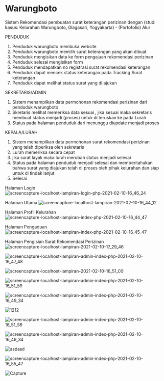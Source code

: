 # Warungboto
 Sistem Rekomendasi pembuatan surat keterangan perizinan dengan (studi kasus: Kelurahan Warungboto, Glagasari, Yogyakarta) - (Portofolio)
  Alur 
  
  PENDUDUK
  1. Penduduk warungboto membuka website
  2. Penduduk warungboto memilih surat keterangan yang akan dibuat
  3. Penduduk mengisikan data ke form pengajuan rekomendasi perizinan
  4. Penduduk selesai mengisikan form
  5. Penduduk mendapatkan no registrasi surat rekomendasi keterangan
  6. Penduduk dapat mencek status keterangan pada Tracking Surat keterangan
  7. Penduduk dapat melihat status surat yang di ajukan

 SEKRETARIS/ADMIN
 1. Sistem menampilkan data permohonan rekomendasi perizinan dari penduduk warungboto
 2. Skretaris melihat memeriksa data sesuai , jika sesuai maka sekretaris membuat status menjadi (proses) untuk di teruskan ke pada Lurah
 3. Status pada halaman penduduk dari menunggu diupdate menjadi proses
 
 KEPALA/LURAH
 1. Sistem menampilkan data permohonan surat rekomendasi perizinan yang telah diperiksa oleh sekretaris
 2. Lurah memeriksa secara cepat
 3. jika surat layak maka lurah merubah status menjadi selesai
 4. Status pada halaman penduduk menjadi selesai dan memberitahukan bahwa surat yang diajukan telah di proses oleh pihak kelurahan dan siap untuk di tindak lanjut
 5. Selesai
 


 Halaman Login
![screencapture-localhost-lampiran-login-php-2021-02-10-16_46_24](https://user-images.githubusercontent.com/33409476/107492910-8c32d800-6bbf-11eb-8f7e-d40550b56d1b.jpg)


Halaman Utama 
![screencapture-localhost-lampiran-2021-02-10-16_44_12](https://user-images.githubusercontent.com/33409476/107492622-4249f200-6bbf-11eb-8f2b-d124120c0d34.jpg)


Halaman Profil Kelurahan
![screencapture-localhost-lampiran-index-php-2021-02-10-16_44_47](https://user-images.githubusercontent.com/33409476/107492687-52fa6800-6bbf-11eb-88a8-ebb0095d40df.jpg)



Halaman Pengaduan
![screencapture-localhost-lampiran-index-php-2021-02-10-16_45_47](https://user-images.githubusercontent.com/33409476/107492826-732a2700-6bbf-11eb-94f0-e4b6ae7d5ea0.jpg)

Halaman Pengisian Surat Rekomendasi Perizinan
![screencapture-localhost-lampiran-2021-02-10-17_29_46](https://user-images.githubusercontent.com/33409476/107497860-a66fb480-6bc5-11eb-8042-dcafaa8b1842.jpg)


![screencapture-localhost-lampiran-admin-index-php-2021-02-10-16_47_48](https://user-images.githubusercontent.com/33409476/107493061-c308ee00-6bbf-11eb-9033-75b9102db811.jpg)



![screencapture-localhost-lampiran-2021-02-10-16_51_00](https://user-images.githubusercontent.com/33409476/107493453-327edd80-6bc0-11eb-9dc2-ee407e3f8c75.jpg)



![screencapture-localhost-lampiran-admin-index-php-2021-02-10-16_51_59](https://user-images.githubusercontent.com/33409476/107493551-5510f680-6bc0-11eb-811c-13b5dc97a86f.jpg)



![screencapture-localhost-lampiran-admin-index-php-2021-02-10-16_49_34](https://user-images.githubusercontent.com/33409476/107493263-fe0b2180-6bbf-11eb-8ae6-fae8d2b208a7.jpg)



![1212](https://user-images.githubusercontent.com/33409476/107495315-85f22b00-6bc2-11eb-8bb3-08ad14c58621.JPG)







![screencapture-localhost-lampiran-admin-index-php-2021-02-10-16_51_59](https://user-images.githubusercontent.com/33409476/107495383-986c6480-6bc2-11eb-83f4-94761a504d15.jpg)


![screencapture-localhost-lampiran-admin-index-php-2021-02-10-16_49_34](https://user-images.githubusercontent.com/33409476/107495377-96a2a100-6bc2-11eb-8b55-318f9461297c.jpg)

![asdasd](https://user-images.githubusercontent.com/33409476/107495325-87bbee80-6bc2-11eb-8fac-73841d86ee5a.JPG)




![screencapture-localhost-lampiran-admin-index-php-2021-02-10-16_55_47](https://user-images.githubusercontent.com/33409476/107495386-999d9180-6bc2-11eb-90d1-b411625f5ba6.jpg)


![Capture](https://user-images.githubusercontent.com/33409476/107495329-88548500-6bc2-11eb-90ff-217409a78f09.JPG)





